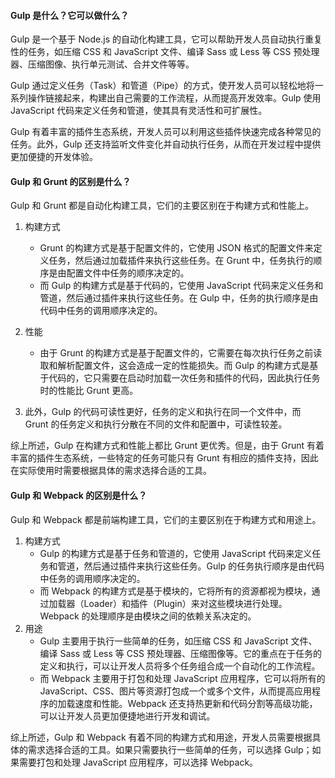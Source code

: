 <!--
 * @Author: Shu Binqi
 * @Date: 2023-02-24 21:09:21
 * @LastEditors: Shu Binqi
 * @LastEditTime: 2023-03-10 16:16:53
 * @Description: Gulp 面试题（4题）
 * @Version: 1.0.0
 * @FilePath: \interviewQuestions\Tool\Pack\Gulp.md
-->

#### Gulp 是什么？它可以做什么？

Gulp 是一个基于 Node.js 的自动化构建工具，它可以帮助开发人员自动执行重复性的任务，如压缩 CSS 和 JavaScript 文件、编译 Sass 或 Less 等 CSS 预处理器、压缩图像、执行单元测试、合并文件等等。

Gulp 通过定义任务（Task）和管道（Pipe）的方式，使开发人员可以轻松地将一系列操作链接起来，构建出自己需要的工作流程，从而提高开发效率。Gulp 使用 JavaScript 代码来定义任务和管道，使其具有灵活性和可扩展性。

Gulp 有着丰富的插件生态系统，开发人员可以利用这些插件快速完成各种常见的任务。此外，Gulp 还支持监听文件变化并自动执行任务，从而在开发过程中提供更加便捷的开发体验。

#### Gulp 和 Grunt 的区别是什么？

Gulp 和 Grunt 都是自动化构建工具，它们的主要区别在于构建方式和性能上。

1. 构建方式

   - Grunt 的构建方式是基于配置文件的，它使用 JSON 格式的配置文件来定义任务，然后通过加载插件来执行这些任务。在 Grunt 中，任务执行的顺序是由配置文件中任务的顺序决定的。
   - 而 Gulp 的构建方式是基于代码的，它使用 JavaScript 代码来定义任务和管道，然后通过插件来执行这些任务。在 Gulp 中，任务的执行顺序是由代码中任务的调用顺序决定的。

1. 性能

   - 由于 Grunt 的构建方式是基于配置文件的，它需要在每次执行任务之前读取和解析配置文件，这会造成一定的性能损失。而 Gulp 的构建方式是基于代码的，它只需要在启动时加载一次任务和插件的代码，因此执行任务时的性能比 Grunt 更高。

1. 此外，Gulp 的代码可读性更好，任务的定义和执行在同一个文件中，而 Grunt 的任务定义和执行分散在不同的文件和配置中，可读性较差。

综上所述，Gulp 在构建方式和性能上都比 Grunt 更优秀。但是，由于 Grunt 有着丰富的插件生态系统，一些特定的任务可能只有 Grunt 有相应的插件支持，因此在实际使用时需要根据具体的需求选择合适的工具。

#### Gulp 和 Webpack 的区别是什么？

Gulp 和 Webpack 都是前端构建工具，它们的主要区别在于构建方式和用途上。

1. 构建方式
   - Gulp 的构建方式是基于任务和管道的，它使用 JavaScript 代码来定义任务和管道，然后通过插件来执行这些任务。Gulp 的任务执行顺序是由代码中任务的调用顺序决定的。
   - 而 Webpack 的构建方式是基于模块的，它将所有的资源都视为模块，通过加载器（Loader）和插件（Plugin）来对这些模块进行处理。Webpack 的处理顺序是由模块之间的依赖关系决定的。
1. 用途
   - Gulp 主要用于执行一些简单的任务，如压缩 CSS 和 JavaScript 文件、编译 Sass 或 Less 等 CSS 预处理器、压缩图像等。它的重点在于任务的定义和执行，可以让开发人员将多个任务组合成一个自动化的工作流程。
   - 而 Webpack 主要用于打包和处理 JavaScript 应用程序，它可以将所有的 JavaScript、CSS、图片等资源打包成一个或多个文件，从而提高应用程序的加载速度和性能。Webpack 还支持热更新和代码分割等高级功能，可以让开发人员更加便捷地进行开发和调试。

综上所述，Gulp 和 Webpack 有着不同的构建方式和用途，开发人员需要根据具体的需求选择合适的工具。如果只需要执行一些简单的任务，可以选择 Gulp；如果需要打包和处理 JavaScript 应用程序，可以选择 Webpack。
